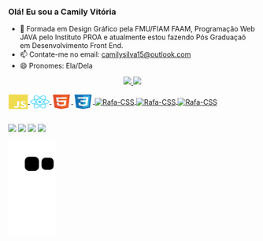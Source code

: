 ### Olá! Eu sou a Camily Vitória



- 🌱 Formada em Design Gráfico pela FMU/FIAM FAAM, Programação Web JAVA pelo Instituto PROA e atualmente estou fazendo Pós Graduaçaõ em Desenvolvimento Front End.
- 📫 Contate-me no email: camilysilva15@outlook.com
- 😄 Pronomes: Ela/Dela

<div align="center">
  <a href="https://github.com/camilyx">
  <img width="42%" src="https://github-readme-stats.vercel.app/api?username=camilyx&show_icons=true&theme=dracula&include_all_commits=true&count_private=true"/>
  <img width="41%" src="https://github-readme-stats.vercel.app/api/top-langs/?username=camilyx&layout=compact&langs_count=7&theme=dracula"/>
</div>
  
 
  <div style="display: inline_block"><br>
  <img align="center" alt="Rafa-Js" height="30" width="40" src="https://raw.githubusercontent.com/devicons/devicon/master/icons/javascript/javascript-plain.svg">
  <img align="center" alt="Rafa-React" height="30" width="40" src="https://raw.githubusercontent.com/devicons/devicon/master/icons/react/react-original.svg">
  <img align="center" alt="Rafa-HTML" height="30" width="40" src="https://raw.githubusercontent.com/devicons/devicon/master/icons/html5/html5-original.svg">
  <img align="center" alt="Rafa-CSS" height="30" width="40" src="https://raw.githubusercontent.com/devicons/devicon/master/icons/css3/css3-original.svg">
  <img align="center" alt="Rafa-CSS" height="30" width="40" src="https://devicons.railway.app/i/bootstrap.svg">
  <img align="center" alt="Rafa-CSS" height="30" width="40" src="https://devicons.railway.app/i/mysql.svg">
  <img align="center" alt="Rafa-CSS" height="30" width="40" src="https://devicons.railway.app/i/java.svg">
</div>
  
  ##
  
  <div> 
  <a href="https://instagram.com/crycamily" target="_blank"><img src="https://img.shields.io/badge/-Instagram-%23E4405F?style=for-the-badge&logo=instagram&logoColor=white" target="_blank"></a>
  <a href = "mailto:camilysilva15@outlook.com"><img src="https://img.shields.io/badge/-Gmail-%23333?style=for-the-badge&logo=gmail&logoColor=white" target="_blank"></a>
  <a href="https://www.linkedin.com/in/camily-vit%C3%B3ria/" target="_blank"><img src="https://img.shields.io/badge/-LinkedIn-%230077B5?style=for-the-badge&logo=linkedin&logoColor=white" target="_blank"></a>
  <a href="https://www.behance.net/camilyvitria5" target="_blank"><img src="https://img.icons8.com/color/48/000000/behance.png" target="_blank"> <a/>
 
  ![Snake animation](https://github.com/camilyx/camilyx/blob/output/github-contribution-grid-snake.svg)
    
    
 
</div> 

